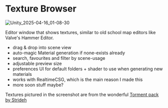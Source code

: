 # Texture Browser
![Unity_2025-04-16_01-08-30](https://github.com/user-attachments/assets/2d06bd9f-c9e3-4f70-8e26-20ebd1bee6a6)

Editor window that shows textures, similar to old school map editors like Valve's Hammer Editor.

- drag & drop into scene view
- auto-magic Material generation if none-exists already
- search, favourites and filter by scene-usage
- adjustable preview size
- preferences UI for default folders + shader to use when generating new materials
- works with RealtimeCSG, which is the main reason I made this
- more soon stuff maybe?

Textures pictured in the screenshot are from the wonderful [Torment pack by Strideh](https://strideh.itch.io/torment) 
